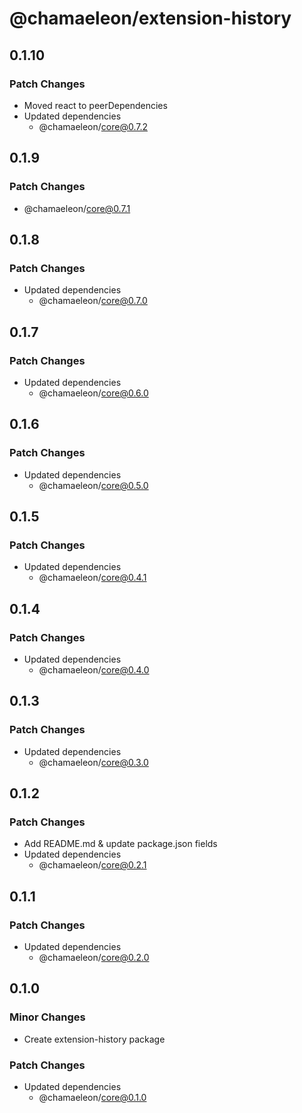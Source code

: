 # @chamaeleon/extension-history

## 0.1.10

### Patch Changes

- Moved react to peerDependencies
- Updated dependencies
  - @chamaeleon/core@0.7.2

## 0.1.9

### Patch Changes

- @chamaeleon/core@0.7.1

## 0.1.8

### Patch Changes

- Updated dependencies
  - @chamaeleon/core@0.7.0

## 0.1.7

### Patch Changes

- Updated dependencies
  - @chamaeleon/core@0.6.0

## 0.1.6

### Patch Changes

- Updated dependencies
  - @chamaeleon/core@0.5.0

## 0.1.5

### Patch Changes

- Updated dependencies
  - @chamaeleon/core@0.4.1

## 0.1.4

### Patch Changes

- Updated dependencies
  - @chamaeleon/core@0.4.0

## 0.1.3

### Patch Changes

- Updated dependencies
  - @chamaeleon/core@0.3.0

## 0.1.2

### Patch Changes

- Add README.md & update package.json fields
- Updated dependencies
  - @chamaeleon/core@0.2.1

## 0.1.1

### Patch Changes

- Updated dependencies
  - @chamaeleon/core@0.2.0

## 0.1.0

### Minor Changes

- Create extension-history package

### Patch Changes

- Updated dependencies
  - @chamaeleon/core@0.1.0
